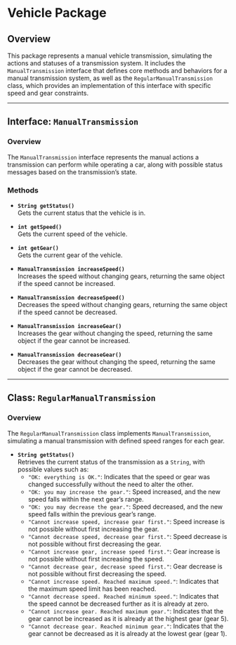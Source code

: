 # Vehicle Package

## Overview

This package represents a manual vehicle transmission, simulating the actions and statuses of a transmission system. 
It includes the `ManualTransmission` interface that defines core methods and behaviors for a manual transmission system, 
as well as the `RegularManualTransmission` class, which provides an implementation of this interface with specific 
speed and gear constraints.

---

## Interface: `ManualTransmission`

### Overview

The `ManualTransmission` interface represents the manual actions a transmission can perform 
while operating a car, along with possible status messages based on the transmission’s state.

### Methods

- **`String getStatus()`**  
  Gets the current status that the vehicle is in. 

- **`int getSpeed()`**  
  Gets the current speed of the vehicle.

- **`int getGear()`**  
  Gets the current gear of the vehicle.

- **`ManualTransmission increaseSpeed()`**  
  Increases the speed without changing gears, returning the same object if the speed cannot be increased.

- **`ManualTransmission decreaseSpeed()`**  
  Decreases the speed without changing gears, returning the same object if the speed cannot be decreased.

- **`ManualTransmission increaseGear()`**  
  Increases the gear without changing the speed, returning the same object if the gear cannot be increased.

- **`ManualTransmission decreaseGear()`**  
  Decreases the gear without changing the speed, returning the same object if the gear cannot be decreased.

---

## Class: `RegularManualTransmission`

### Overview

The `RegularManualTransmission` class implements `ManualTransmission`, simulating a manual transmission with defined speed ranges for each gear.

- **`String getStatus()`**  
  Retrieves the current status of the transmission as a `String`, with possible values such as:
  - `"OK: everything is OK."`: Indicates that the speed or gear was changed successfully without the need to alter the other.
  - `"OK: you may increase the gear."`: Speed increased, and the new speed falls within the next gear’s range.
  - `"OK: you may decrease the gear."`: Speed decreased, and the new speed falls within the previous gear’s range.
  - `"Cannot increase speed, increase gear first."`: Speed increase is not possible without first increasing the gear.
  - `"Cannot decrease speed, decrease gear first."`: Speed decrease is not possible without first decreasing the gear.
  - `"Cannot increase gear, increase speed first."`: Gear increase is not possible without first increasing the speed.
  - `"Cannot decrease gear, decrease speed first."`: Gear decrease is not possible without first decreasing the speed.
  - `"Cannot increase speed. Reached maximum speed."`: Indicates that the maximum speed limit has been reached.
  - `"Cannot decrease speed. Reached minimum speed."`: Indicates that the speed cannot be decreased further as it is already at zero.
  - `"Cannot increase gear. Reached maximum gear."`: Indicates that the gear cannot be increased as it is already at the highest gear (gear 5).
  - `"Cannot decrease gear. Reached minimum gear."`: Indicates that the gear cannot be decreased as it is already at the lowest gear (gear 1).








